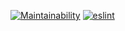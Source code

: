 [![Maintainability](https://api.codeclimate.com/v1/badges/a99a88d28ad37a79dbf6/maintainability)](https://codeclimate.com/github/codeclimate/codeclimate/maintainability)
[![eslint](https://github.com/d-mitrofanov/frontend-project-lvl1/workflows/eslint/badge.svg)](https://github.com/d-mitrofanov/frontend-project-lvl1/actions)
